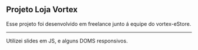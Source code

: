 ## Projeto Loja Vortex

Esse projeto foi desenvolvido em freelance junto á equipe do vortex-eStore.

---
Utilizei slides em JS, e alguns DOMS responsivos.

